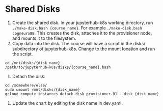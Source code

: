 # Shared Disks

1. Create the shared disk. In your jupyterhub-k8s working directory, run `./make-disk.bash {course_name}`. For example `./make-disk.bash cogneuro88`. This creates the disk, attaches it to the provisioner node, and mounts it to the filesystem.
1. Copy data into the disk. The course will have a script in the disks/ subdirectory of jupyterhub-k8s. Change to the mount location and run the script.
  ```
cd /mnt/disks/{disk_name}
/path/to/jupyterhub-k8s/disks/{course_name}.bash
```

1. Detach the disk:
  ```
cd /somewhere/else/
sudo umount /mnt/disks/{disk_name}
gcloud compute instances detach-disk provisioner-01 --disk {disk_name}
```
1. Update the chart by editing the disk name in dev.yaml.
